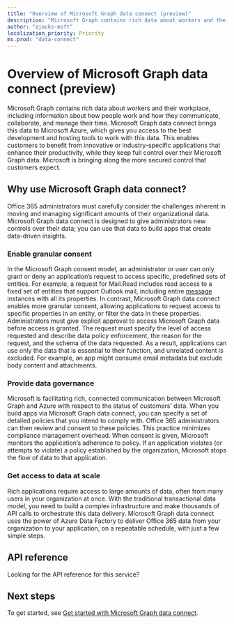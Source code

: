 ```yaml
---
title: "Overview of Microsoft Graph data connect (preview)"
description: "Microsoft Graph contains rich data about workers and their workplace, including information about how people work and how they communicate, collaborate, and manage their time. Microsoft Graph data connect brings this data to Microsoft Azure, which gives you access to the best development and hosting tools to work with this data. This enables customers to benefit from innovative or industry-specific applications that enhance their productivity, while they keep full control over their Microsoft Graph data. Microsoft is bringing along the more secured control that customers expect."
author: "ajacks-msft"
localization_priority: Priority
ms.prod: "data-connect"
---
```


# Overview of Microsoft Graph data connect (preview)
Microsoft Graph contains rich data about workers and their workplace, including information about how people work and how they communicate, collaborate, and manage their time. Microsoft Graph data connect brings this data to Microsoft Azure, which gives you access to the best development and hosting tools to work with this data. This enables customers to benefit from innovative or industry-specific applications that enhance their productivity, while they keep full control over their Microsoft Graph data. Microsoft is bringing along the more secured control that customers expect.

## Why use Microsoft Graph data connect?
Office 365 administrators must carefully consider the challenges inherent in moving and managing significant amounts of their organizational data. Microsoft Graph data connect is designed to give administrators new controls over their data; you can use that data to build apps that create data-driven insights. 

### Enable granular consent

In the Microsoft Graph consent model, an administrator or user can only grant or deny an application’s request to access specific, predefined sets of entities. For example, a request for Mail.Read includes read access to a fixed set of entities that support Outlook mail, including entire [message](/graph/api/resources/message?view=graph-rest-1.0) instances with all its properties. In contrast, Microsoft Graph data connect enables more granular consent, allowing applications to request access to specific properties in an entity, or filter the data in these properties. Administrators must give explicit approval to access Microsoft Graph data before access is granted. The request must specify the level of access requested and describe data policy enforcement, the reason for the request, and the schema of the data requested. As a result, applications can use only the data that is essential to their function, and unrelated content is excluded. For example, an app might consume email metadata but exclude body content and attachments. 

### Provide data governance
Microsoft is facilitating rich, connected communication between Microsoft Graph and Azure with respect to the status of customers’ data. When you build apps via Microsoft Graph data connect, you can specify a set of detailed policies that you intend to comply with. Office 365 administrators can then review and consent to these policies. This practice minimizes compliance management overhead. When consent is given, Microsoft monitors the application’s adherence to policy. If an application violates (or attempts to violate) a policy established by the organization, Microsoft stops the flow of data to that application. 

### Get access to data at scale
Rich applications require access to large amounts of data, often from many users in your organization at once. With the traditional transactional data model, you need to build a complex infrastructure and make thousands of API calls to orchestrate this data delivery. Microsoft Graph data connect uses the power of Azure Data Factory to deliver Office 365 data from your organization to your application, on a repeatable schedule, with just a few simple steps.

## API reference
Looking for the API reference for this service?

## Next steps
To get started, see [Get started with Microsoft Graph data connect](data-connect-get-started.md).
